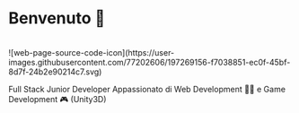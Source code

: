 <h1> Benvenuto 👋 </h1><br>
![web-page-source-code-icon](https://user-images.githubusercontent.com/77202606/197269156-f7038851-ec0f-45bf-8d7f-24b2e90214c7.svg)


<p> Full Stack Junior Developer Appassionato di Web Development 👨‍💻 e Game Development 🎮 (Unity3D) </p> <br>

